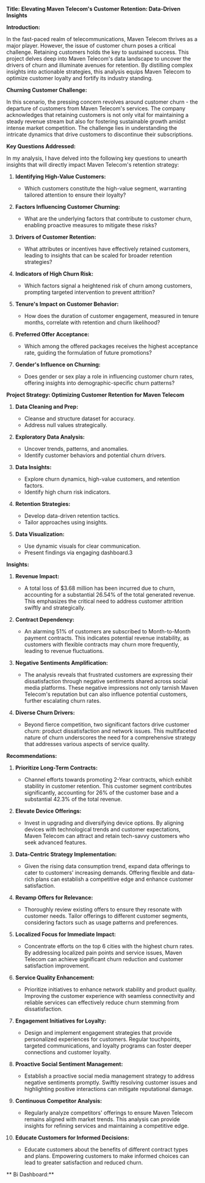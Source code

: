 **Title:**
**Elevating Maven Telecom's Customer Retention: Data-Driven Insights** 

**Introduction:**

In the fast-paced realm of telecommunications, Maven Telecom thrives as a major player. However, the issue of customer churn poses a critical challenge. Retaining customers holds the key to sustained success. This project delves deep into Maven Telecom's data landscape to uncover the drivers of churn and illuminate avenues for retention. By distilling complex insights into actionable strategies, this analysis equips Maven Telecom to optimize customer loyalty and fortify its industry standing.

**Churning Customer Challenge:**

In this scenario, the pressing concern revolves around customer churn - the departure of customers from Maven Telecom's services. The company acknowledges that retaining customers is not only vital for maintaining a steady revenue stream but also for fostering sustainable growth amidst intense market competition. The challenge lies in understanding the intricate dynamics that drive customers to discontinue their subscriptions.

**Key Questions Addressed:**

In my analysis, I have delved into the following key questions to unearth insights that will directly impact Maven Telecom's retention strategy:

1. **Identifying High-Value Customers:**
   - Which customers constitute the high-value segment, warranting tailored attention to ensure their loyalty?

2. **Factors Influencing Customer Churning:**
   - What are the underlying factors that contribute to customer churn, enabling proactive measures to mitigate these risks?

3. **Drivers of Customer Retention:**
   - What attributes or incentives have effectively retained customers, leading to insights that can be scaled for broader retention strategies?

4. **Indicators of High Churn Risk:**
   - Which factors signal a heightened risk of churn among customers, prompting targeted intervention to prevent attrition?

5. **Tenure's Impact on Customer Behavior:**
   - How does the duration of customer engagement, measured in tenure months, correlate with retention and churn likelihood?

6. **Preferred Offer Acceptance:**
   - Which among the offered packages receives the highest acceptance rate, guiding the formulation of future promotions?

7. **Gender's Influence on Churning:**
   - Does gender or sex play a role in influencing customer churn rates, offering insights into demographic-specific churn patterns?

**Project Strategy: Optimizing Customer Retention for Maven Telecom**

1. **Data Cleaning and Prep:**
   - Cleanse and structure dataset for accuracy.
   - Address null values strategically.

2. **Exploratory Data Analysis:**
   - Uncover trends, patterns, and anomalies.
   - Identify customer behaviors and potential churn drivers.

3. **Data Insights:**
   - Explore churn dynamics, high-value customers, and retention factors.
   - Identify high churn risk indicators.

4. **Retention Strategies:**
   - Develop data-driven retention tactics.
   - Tailor approaches using insights.

6. **Data Visualization:**
   - Use dynamic visuals for clear communication.
   - Present findings via engaging dashboard.3

**Insights:**

1. **Revenue Impact:**
   - A total loss of $3.68 million has been incurred due to churn, accounting for a substantial 26.54% of the total generated revenue. This emphasizes the critical need to address customer attrition swiftly and strategically.

2. **Contract Dependency:**
   - An alarming 51% of customers are subscribed to Month-to-Month payment contracts. This indicates potential revenue instability, as customers with flexible contracts may churn more frequently, leading to revenue fluctuations.

3. **Negative Sentiments Amplification:**
   - The analysis reveals that frustrated customers are expressing their dissatisfaction through negative sentiments shared across social media platforms. These negative impressions not only tarnish Maven Telecom's reputation but can also influence potential customers, further escalating churn rates.

4. **Diverse Churn Drivers:**
   - Beyond fierce competition, two significant factors drive customer churn: product dissatisfaction and network issues. This multifaceted nature of churn underscores the need for a comprehensive strategy that addresses various aspects of service quality.

**Recommendations:**

1. **Prioritize Long-Term Contracts:**
   - Channel efforts towards promoting 2-Year contracts, which exhibit stability in customer retention. This customer segment contributes significantly, accounting for 26% of the customer base and a substantial 42.3% of the total revenue.

2. **Elevate Device Offerings:**
   - Invest in upgrading and diversifying device options. By aligning devices with technological trends and customer expectations, Maven Telecom can attract and retain tech-savvy customers who seek advanced features.

3. **Data-Centric Strategy Implementation:**
   - Given the rising data consumption trend, expand data offerings to cater to customers' increasing demands. Offering flexible and data-rich plans can establish a competitive edge and enhance customer satisfaction.

4. **Revamp Offers for Relevance:**
   - Thoroughly review existing offers to ensure they resonate with customer needs. Tailor offerings to different customer segments, considering factors such as usage patterns and preferences.

5. **Localized Focus for Immediate Impact:**
   - Concentrate efforts on the top 6 cities with the highest churn rates. By addressing localized pain points and service issues, Maven Telecom can achieve significant churn reduction and customer satisfaction improvement.

6. **Service Quality Enhancement:**
   - Prioritize initiatives to enhance network stability and product quality. Improving the customer experience with seamless connectivity and reliable services can effectively reduce churn stemming from dissatisfaction.

7. **Engagement Initiatives for Loyalty:**
   - Design and implement engagement strategies that provide personalized experiences for customers. Regular touchpoints, targeted communications, and loyalty programs can foster deeper connections and customer loyalty.

8. **Proactive Social Sentiment Management:**
   - Establish a proactive social media management strategy to address negative sentiments promptly. Swiftly resolving customer issues and highlighting positive interactions can mitigate reputational damage.

9. **Continuous Competitor Analysis:**
   - Regularly analyze competitors' offerings to ensure Maven Telecom remains aligned with market trends. This analysis can provide insights for refining services and maintaining a competitive edge.

10. **Educate Customers for Informed Decisions:**
    - Educate customers about the benefits of different contract types and plans. Empowering customers to make informed choices can lead to greater satisfaction and reduced churn.

** Bi Dashboard:**

